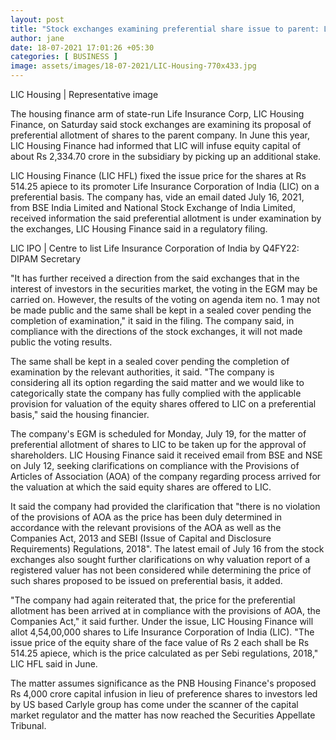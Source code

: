 ```yaml
---
layout: post
title: "Stock exchanges examining preferential share issue to parent: LIC Housing Finance"
author: jane 
date: 18-07-2021 17:01:26 +05:30 
categories: [ BUSINESS ] 
image: assets/images/18-07-2021/LIC-Housing-770x433.jpg
---
```

LIC Housing | Representative image

The housing finance arm of state-run Life Insurance Corp, LIC Housing Finance, on Saturday said stock exchanges are examining its proposal of preferential allotment of shares to the parent company. In June this year, LIC Housing Finance had informed that LIC will infuse equity capital of about Rs 2,334.70 crore in the subsidiary by picking up an additional stake.

LIC Housing Finance (LIC HFL) fixed the issue price for the shares at Rs 514.25 apiece to its promoter Life Insurance Corporation of India (LIC) on a preferential basis. The company has, vide an email dated July 16, 2021, from BSE India Limited and National Stock Exchange of India Limited, received information the said preferential allotment is under examination by the exchanges, LIC Housing Finance said in a regulatory filing.

LIC IPO | Centre to list Life Insurance Corporation of India by Q4FY22: DIPAM Secretary

"It has further received a direction from the said exchanges that in the interest of investors in the securities market, the voting in the EGM may be carried on. However, the results of the voting on agenda item no. 1 may not be made public and the same shall be kept in a sealed cover pending the completion of examination," it said in the filing. The company said, in compliance with the directions of the stock exchanges, it will not made public the voting results.

The same shall be kept in a sealed cover pending the completion of examination by the relevant authorities, it said. "The company is considering all its option regarding the said matter and we would like to categorically state the company has fully complied with the applicable provision for valuation of the equity shares offered to LIC on a preferential basis," said the housing financier.

The company's EGM is scheduled for Monday, July 19, for the matter of preferential allotment of shares to LIC to be taken up for the approval of shareholders. LIC Housing Finance said it received email from BSE and NSE on July 12, seeking clarifications on compliance with the Provisions of Articles of Association (AOA) of the company regarding process arrived for the valuation at which the said equity shares are offered to LIC.

It said the company had provided the clarification that "there is no violation of the provisions of AOA as the price has been duly determined in accordance with the relevant provisions of the AOA as well as the Companies Act, 2013 and SEBI (Issue of Capital and Disclosure Requirements) Regulations, 2018". The latest email of July 16 from the stock exchanges also sought further clarifications on why valuation report of a registered valuer has not been considered while determining the price of such shares proposed to be issued on preferential basis, it added.

"The company had again reiterated that, the price for the preferential allotment has been arrived at in compliance with the provisions of AOA, the Companies Act," it said further. Under the issue, LIC Housing Finance will allot 4,54,00,000 shares to Life Insurance Corporation of India (LIC). "The issue price of the equity share of the face value of Rs 2 each shall be Rs 514.25 apiece, which is the price calculated as per Sebi regulations, 2018," LIC HFL said in June.

The matter assumes significance as the PNB Housing Finance's proposed Rs 4,000 crore capital infusion in lieu of preference shares to investors led by US based Carlyle group has come under the scanner of the capital market regulator and the matter has now reached the Securities Appellate Tribunal.